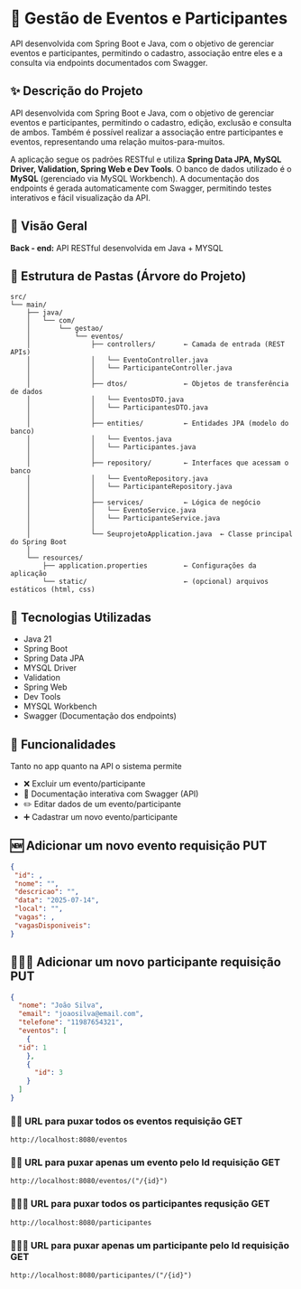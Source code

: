 # **🎉 Gestão de Eventos e Participantes**
API desenvolvida com Spring Boot e Java, com o objetivo de gerenciar eventos e participantes, permitindo o cadastro, associação entre eles e a consulta via endpoints documentados com Swagger.

## ✨ Descrição do Projeto
API desenvolvida com Spring Boot e Java, com o objetivo de gerenciar eventos e participantes, permitindo o cadastro, edição, exclusão e consulta de ambos. Também é possível realizar a associação entre participantes e eventos, representando uma relação muitos-para-muitos.

A aplicação segue os padrões RESTful e utiliza **Spring Data JPA, MySQL Driver, Validation, Spring Web e Dev Tools**. O banco de dados utilizado é o **MySQL** (gerenciado via MySQL Workbench). A documentação dos endpoints é gerada automaticamente com Swagger, permitindo testes interativos e fácil visualização da API.

## 🎯 Visão Geral
**Back - end:** API RESTful desenvolvida em Java + MYSQL


## 🌳 Estrutura de Pastas (Árvore do Projeto)
```
src/
└── main/
    ├── java/
    │   └── com/
    │       └── gestao/
    │           └── eventos/
    │               ├── controllers/       ← Camada de entrada (REST APIs)
    │               │   └── EventoController.java
    │               │   └── ParticipanteController.java
    │               │
    │               ├── dtos/              ← Objetos de transferência de dados
    │               │   └── EventosDTO.java
    │               │   └── ParticipantesDTO.java
    │               │
    │               ├── entities/          ← Entidades JPA (modelo do banco)
    │               │   └── Eventos.java
    │               │   └── Participantes.java
    │               │
    │               ├── repository/        ← Interfaces que acessam o banco
    │               │   └── EventoRepository.java
    │               │   └── ParticipanteRepository.java
    │               │
    │               ├── services/          ← Lógica de negócio
    │               │   └── EventoService.java
    │               │   └── ParticipanteService.java
    │               │
    │               └── SeuprojetoApplication.java  ← Classe principal do Spring Boot
    │
    └── resources/
        ├── application.properties         ← Configurações da aplicação
        └── static/                        ← (opcional) arquivos estáticos (html, css)
```
## 🔧 Tecnologias Utilizadas
- Java 21
- Spring Boot
- Spring Data JPA
- MYSQL Driver
- Validation
- Spring Web
- Dev Tools
- MYSQL Workbench
- Swagger (Documentação dos endpoints)

## 🚀 Funcionalidades
Tanto no app quanto na API o sistema permite
- ❌ Excluir um evento/participante
- 📖 Documentação interativa com Swagger (API)
- ✏️ Editar dados de um evento/participante
- ➕ Cadastrar um novo evento/participante

## 🆕 Adicionar um novo evento requisição **PUT**
   ```JSON
   {
    "id": ,
    "nome": "",
    "descricao": "",
    "data": "2025-07-14",
    "local": "",
    "vagas": ,
    "vagasDisponiveis":
   }

````
## 🙎‍♂️🆕 Adicionar um novo participante requisição **PUT**

```JSON
{
  "nome": "João Silva",
  "email": "joaosilva@email.com",
  "telefone": "11987654321",
  "eventos": [
    {
  "id": 1
    },
    {
      "id": 3
    }
  ]
}

````
### 🎉🆙 URL para puxar todos os eventos requisição **GET** 
```
http://localhost:8080/eventos
````
### 🎉🆙 URL para puxar apenas um evento pelo Id requisição **GET**
```
http://localhost:8080/eventos/("/{id}")
````
### 🙎‍♂️🆙 URL para puxar todos os participantes requsição **GET**
```
http://localhost:8080/participantes
````
### 🙎‍♂️🆙 URL para puxar apenas um participante pelo Id requisição **GET**
```
http://localhost:8080/participantes/("/{id}")
````






   
